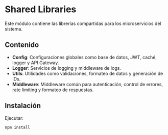 # Shared Libraries

Este módulo contiene las librerías compartidas para los microservicios del sistema.

## Contenido
- **Config**: Configuraciones globales como base de datos, JWT, caché, logger y API Gateway.
- **Logger**: Servicios de logging y middleware de logs.
- **Utils**: Utilidades como validaciones, formateo de datos y generación de IDs.
- **Middleware**: Middleware común para autenticación, control de errores, rate limiting y formateo de respuestas.

## Instalación
Ejecutar:
```sh
npm install
